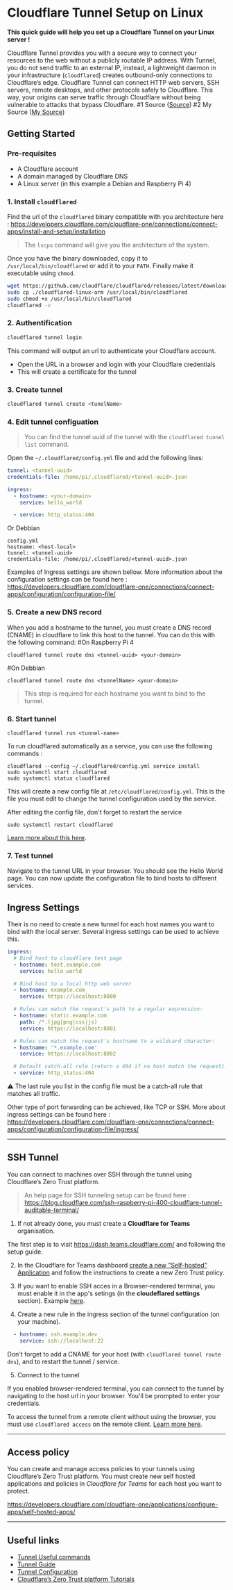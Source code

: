 # Cloudflare Tunnel Setup on Linux

**This quick guide will help you set up a Cloudflare Tunnel on your Linux server !**

Cloudflare Tunnel provides you with a secure way to connect your resources to the web without a publicly routable IP address. With Tunnel, you do not send traffic to an external IP, instead, a lightweight daemon in your infrastructure (`cloudflared`) creates outbound-only connections to Cloudflare’s edge. Cloudflare Tunnel can connect HTTP web servers, SSH servers, remote desktops, and other protocols safely to Cloudflare. This way, your origins can serve traffic through Cloudflare without being vulnerable to attacks that bypass Cloudflare.
#1 Source
([Source](https://developers.cloudflare.com/cloudflare-one/connections/connect-apps/))
#2 My Source
([My Source](https://github.com/cyclus71-pixel/cloudflare.git))

## Getting Started

### Pre-requisites

* A Cloudflare account
* A domain managed by Cloudflare DNS
* A Linux server (in this example a Debian and Raspberry Pi 4)

### 1. Install `cloudflared`

Find the url of the `cloudflared` binary compatible with you architecture here :
https://developers.cloudflare.com/cloudflare-one/connections/connect-apps/install-and-setup/installation

> The `lscpu` command will give you the architecture of the system.

Once you have the binary downloaded, copy it to `/usr/local/bin/cloudflared` or add it to your `PATH`. Finally make it executable using `chmod`.

```sh
wget https://github.com/cloudflare/cloudflared/releases/latest/download/cloudflared-linux-arm
sudo cp ./cloudflared-linux-arm /usr/local/bin/cloudflared
sudo chmod +x /usr/local/bin/cloudflared
cloudflared -v
```

### 2. Authentification

```sh
cloudflared tunnel login
```
This command will output an url to authenticate your Cloudflare account.

- Open the URL in a browser and login with your Cloudflare credentials
- This will create a certificate for the tunnel

### 3. Create tunnel

```sh
cloudflared tunnel create <tunelName>
```

### 4. Edit tunnel configuation

> You can find the tunnel uuid of the tunnel with the `cloudflared tunnel list` command.

Open the `~/.cloudflared/config.yml` file and add the following lines:

```yml
tunnel: <tunnel-uuid>
credentials-file: /home/pi/.cloudflared/<tunnel-uuid>.json 

ingress:
  - hostname: <your-domain>
    service: hello_world

  - service: http_status:404
```

Or Debbian
```
config.yml
hostname: <host-local>
tunnel: <tunnel-uuid>
credentials-file: /home/pi/.cloudflared/<tunnel-uuid>.json 

```
Examples of Ingress settings are shown bellow. More information about the configuration settings can be found here : https://developers.cloudflare.com/cloudflare-one/connections/connect-apps/configuration/configuration-file/

### 5. Create a new DNS record

When you add a hostname to the tunnel, you must create a DNS record (CNAME) in cloudflare to link this host to the tunnel. You can do this with the following command:
#On Raspberry Pi 4
```
cloudflared tunnel route dns <tunnel-uuid> <your-domain>
```

#On Debbian
```
cloudflared tunnel route dns <tunnelName> <your-domain>
```

> This step is required for each hostname you want to bind to the tunnel.

### 6. Start tunnel

```
cloudflared tunnel run <tunnel-name>
```

To run cloudflared automatically as a service, you can use the following commands :

```
cloudflared --config ~/.cloudflared/config.yml service install
sudo systemctl start cloudflared
sudo systemctl status cloudflared
```
This will create a new config file at `/etc/cloudflared/config.yml`. This is the file you must edit to change the tunnel configuration used by the service.

After editing the config file, don't forget to restart the service

```
sudo systemctl restart cloudflared
```

[Learn more about this here](https://developers.cloudflare.com/cloudflare-one/connections/connect-apps/run-tunnel/as-a-service/linux/).

### 7. Test tunnel

Navigate to the tunnel URL in your browser. You should see the Hello World page. You can now update the configuration file to bind hosts to different services.


## Ingress Settings

Their is no need to create a new tunnel for each host names you want to bind with the local server. Several ingress settings can be used to achieve this.

```yml
ingress:
  # Bind host to cloudflare test page
  - hostname: test.example.com
    service: hello_world

  # Bind host to a local http web server 
  - hostname: example.com
    service: https://localhost:8000

  # Rules can match the request's path to a regular expression:
  - hostname: static.example.com
    path: /*.(jpg|png|css|js)
    service: https://localhost:8001

  # Rules can match the request's hostname to a wildcard character:
  - hostname: '*.example.com'
    service: https://localhost:8002

  # Default catch-all rule (return a 404 if no host match the request):
  - service: http_status:404
```

:warning: The last rule you list in the config file must be a catch-all rule that matches all traffic.

Other type of port forwarding can be achieved, like TCP or SSH. More about ingress settings can be found here : https://developers.cloudflare.com/cloudflare-one/connections/connect-apps/configuration/configuration-file/ingress/ 

---

## SSH Tunnel 

You can connect to machines over SSH through the tunnel using Cloudflare’s Zero Trust platform.

> An help page for SSH tunneling setup can be found here : https://blog.cloudflare.com/ssh-raspberry-pi-400-cloudflare-tunnel-auditable-terminal/

1. If not already done, you must create a **Cloudflare for Teams** organisation.

The first step is to visit https://dash.teams.cloudflare.com/ and following the setup guide.

2. In the Cloudflare for Teams dashboard [create a new "Self-hosted" Application](https://developers.cloudflare.com/cloudflare-one/tutorials/ssh/#create-a-zero-trust-policy) and follow the instructions to create a new Zero Trust policy.

4. If you want to enable SSH acces in a Browser-rendered terminal, you must enable it in the app's setings (in the **cloudeflared settings** section). Example [here](https://developers.cloudflare.com/cloudflare-one/applications/non-http/).


3. Create a new rule in the ingress section of the tunnel configuration (on your machine).

```yml
  - hostname: ssh.example.dev
    service: ssh://localhost:22
```
Don't forget to add a CNAME for your host (with `cloudflared tunnel route dns`), and to restart the tunnel / service.

5. Connect to the tunnel

If you enabled browser-rendered terminal, you can connect to the tunnel by navigating to the host url in your browser. You'll be prompted to enter your credentials.

To access the tunnel from a remote client without using the browser, you must use `cloudflared access` on the remote client. [Learn more here](https://developers.cloudflare.com/cloudflare-one/tutorials/ssh/#native-terminal).

---

## Access policy

You can create and manage access policies to your tunnels using Cloudflare’s Zero Trust platform. You must create new self hosted applications and policies in *Cloudflare for Teams* for each host you want to protect.

https://developers.cloudflare.com/cloudflare-one/applications/configure-apps/self-hosted-apps/

---

## Useful links

* [Tunnel Useful commands](https://developers.cloudflare.com/cloudflare-one/connections/connect-apps/install-and-setup/tunnel-useful-commands/)
* [Tunnel Guide](https://developers.cloudflare.com/cloudflare-one/connections/connect-apps/install-and-setup/tunnel-guide/)
* [Tunnel Configuration](https://developers.cloudflare.com/cloudflare-one/connections/connect-apps/configuration/configuration-file/)
* [Cloudflare’s Zero Trust platform Tutorials](https://developers.cloudflare.com/cloudflare-one/tutorials/)
